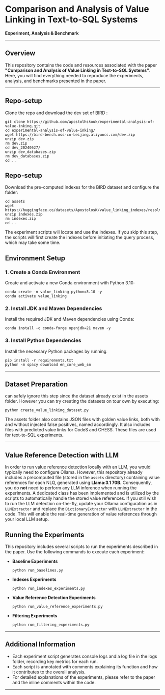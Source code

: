 # Comparison and Analysis of Value Linking in Text-to-SQL Systems

**Experiment, Analysis & Benchmark**

---

## Overview

This repository contains the code and resources associated with the paper **"Comparison and Analysis of Value Linking in Text-to-SQL Systems"**. Here, you will find everything needed to reproduce the experiments, analysis, and benchmarks presented in the paper.

---
## Repo-setup
Clone the repo and download the dev set of BIRD :

    git clone https://github.com/apostolhskouk/experimental-analysis-of-value-inking.git
    cd experimental-analysis-of-value-inking/
    wget https://bird-bench.oss-cn-beijing.aliyuncs.com/dev.zip
    unzip dev.zip
    rm dev.zip
    cd dev_20240627/
    unzip dev_databases.zip
    rm dev_databases.zip 
    cd ..

## Repo-setup
Download the pre-computed indexes for the BIRD dataset and configure the folder: 

    cd assets 
    wget https://huggingface.co/datasets/ApostolosK/value_linking_indexes/resolve/main/indexes.zip
    unzip indexes.zip
    rm indexes.zip 
    cd ..
    
The experiment scripts will locate and use the indexes. If you skip this step, the scripts will first create the indexes before initiating the query process, which may take some time.

## Environment Setup

### 1. Create a Conda Environment

Create and activate a new Conda environment with Python 3.10:

    conda create -n value_linking python=3.10 -y
    conda activate value_linking
    
### 2. Install JDK and Maven Dependencies

Install the required JDK and Maven dependencies using Conda:

    conda install -c conda-forge openjdk=21 maven -y

### 3. Install Python Dependencies

Install the necessary Python packages by running:

    pip install -r requirements.txt
    python -m spacy download en_core_web_sm


---

## Dataset Preparation

 can safely ignore this step since the dataset already exist in the assets folder. However you can try creating the datasets on tour own by executing:

    python create_value_linking_dataset.py

The assets folder also contains JSON files with golden value links, both with and without injected false positives, named accordingly. It also includes files with predicted value links for CodeS and CHESS. These files are used for text-to-SQL experiments.

---
## Value Reference Detection with LLM

In order to run value reference detection locally with an LLM, you would typically need to configure Ollama. However, this repository already includes a precomputed file (stored in the `assets` directory) containing value references for each NLQ, generated using **Llama:3.1 70B**. Consequently, you do **not** need to perform any LLM inference when running the experiments. A dedicated class has been implemented and is utilized by the scripts to automatically handle the stored value references. If you still wish to run the LLM detection on-the-fly, update your Ollama configuration as in `LLMExtractor` and replace the `DictionaryExtractor` with `LLMExtractor` in the code. This will enable the real-time generation of value references through your local LLM setup.


## Running the Experiments


This repository includes several scripts to run the experiments described in the paper. Use the following commands to execute each experiment:

- **Baseline Experiments**  
      
      python run_baselines.py
  
- **Indexes Experiments**  
      
      python run_indexes_experiments.py
  
- **Value Reference Detection Experiments**  
      
      python run_value_reference_experiments.py
  
- **Filtering Experiments**  
      
      python run_filtering_experiments.py

---

## Additional Information

- Each experiment script generates console logs and a log file in the logs folder, recording key metrics for each run.
- Each script is annotated with comments explaining its function and how it contributes to the overall analysis.
- For detailed explanations of the experiments, please refer to the paper and the inline comments within the code.

---
